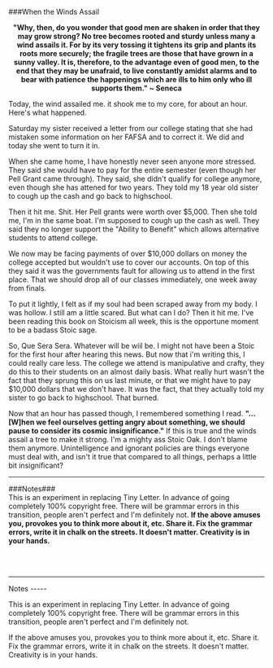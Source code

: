 ###When the Winds Assail 
<strong><center>"Why, then, do you wonder that good men are shaken in order that they may grow strong? No tree becomes rooted and sturdy unless many a wind assails it. For by its very tossing it tightens its grip and plants its roots more securely; the fragile trees are those that have grown in a sunny valley. It is, therefore, to the advantage even of good men, to the end that they may be unafraid, to live constantly amidst alarms and to bear with patience the happenings which are ills to him only who ill supports them." ~ Seneca</center></strong>

Today, the wind assailed me. it shook me to my core, for about an hour. Here's what happened. 

Saturday my sister received a letter from our college stating that she had mistaken some information on her FAFSA and to correct it. We did and today she went to turn it in. 

When she came home, I have honestly never seen anyone more stressed. They said she would have to pay for the entire semester (even though her  Pell Grant came through). They said, she didn't qualify for college anymore, even though she has attened for two years. They told my 18 year old sister to cough up the cash and go back to highschool.

Then it hit me. Shit. Her Pell grants were worth over $5,000. Then she told me, I'm in the same boat. I'm supposed to cough up the cash as well. They said they no longer support the "Ability to Benefit" which allows alternative students to attend college.

We now may be facing payments of over $10,000 dollars on money the college accepted but wouldn't use to cover our accounts. On top of this they said it was the governments fault for allowing us to attend in the first place. That we should drop all of our classes immediately, one week away from finals.

To put it lightly, I felt as if my soul had been scraped away from my body. I was hollow. I still am a little scared. 
But what can I do? Then it hit me. I've been reading this book on Stoicism all week, this is the opportune moment to be a badass Stoic sage. 

So, Que Sera Sera. Whatever will be wiil be. I might not have been a Stoic for the first hour after hearing this news. But now that i'm writing this, I could really care less. The college we attend is manipulative and crafty, they do this to their students on an almost daily basis. What really hurt wasn't the fact that they sprung this on us last minute, or that we might have to pay $10,000 dollars that we don't have. It was the fact, that they actually told my sister to go back to highschool. That burned. 

Now that an hour has passed though, I remembered something I read. <strong>"... [W]hen we feel ourselves getting angry about something, we should pause to consider its cosmic insignificance."</strong> If this is true and the winds assail a tree to make it strong. I'm a mighty ass Stoic Oak. I don't blame them anymore. Unintelligence and ignorant policies are things everyone must deal with, and isn't it true that compared to all things, perhaps a little bit insignificant? 

<hr>
###Notes###
 <div class="mark">This is an experiment in replacing Tiny Letter. In advance of going completely 100% copyright free. There will be grammar errors in this transition, people aren't perfect and I'm definitely not. 
 <strong>If the above amuses you, provokes you to think more about it, etc. Share it. Fix the grammar errors, write it in chalk on the streets. It doesn't matter. Creativity is in your hands.</strong></div>

<br><br>
<hr>
Notes
-----

This is an experiment in replacing Tiny Letter. In advance of going completely 100% copyright free. There will be grammar errors in this transition, people aren't perfect and I'm definitely not.

If the above amuses you, provokes you to think more about it, etc. Share it. Fix the grammar errors, write it in chalk on the streets. It doesn't matter. Creativity is in your hands.





